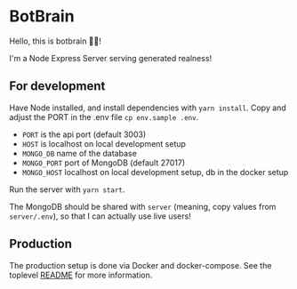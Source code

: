 # BotBrain

Hello, this is botbrain 🤖🧠!

I'm a Node Express Server serving generated realness!

## For development


Have Node installed, and install dependencies with `yarn install`.
Copy and adjust the PORT in the .env file `cp env.sample .env`.
- `PORT` is the api port (default 3003)
- `HOST` is localhost on local development setup
- `MONGO_DB` name of the database
- `MONGO_PORT` port of MongoDB (default 27017)
- `MONGO_HOST` localhost on local development setup, db in the docker setup

Run the server with `yarn start`.

The MongoDB should be shared with `server` (meaning, copy values from `server/.env`), so that I can actually use live users!

## Production

The production setup is done via Docker and docker-compose. See the toplevel [README](../REadme.md) for more information.

